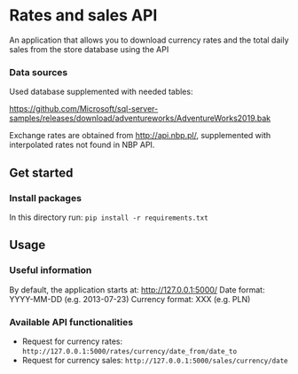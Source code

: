 # Rates and sales API
An application that allows you to download currency rates and the total daily sales from the store database using the API

### Data sources
Used database supplemented with needed tables:

https://github.com/Microsoft/sql-server-samples/releases/download/adventureworks/AdventureWorks2019.bak

Exchange rates are obtained from http://api.nbp.pl/, supplemented with interpolated 
rates not found in NBP API.

## Get started
### Install packages

In this directory run:
``pip install -r requirements.txt``

## Usage

### Useful information

By default, the application starts at: http://127.0.0.1:5000/
Date format: YYYY-MM-DD (e.g. 2013-07-23)
Currency format: XXX (e.g. PLN)

### Available API functionalities
- Request for currency rates:
``http://127.0.0.1:5000/rates/currency/date_from/date_to``
- Request for currency sales:
``http://127.0.0.1:5000/sales/currency/date``
